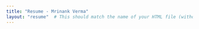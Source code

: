 ```yaml
---
title: "Resume - Mrinank Verma"
layout: "resume"  # This should match the name of your HTML file (without the .html extension)
---
```

